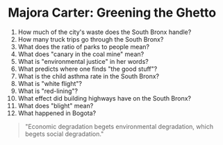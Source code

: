 # Majora Carter: Greening the Ghetto
1. How much of the city's waste does the South Bronx handle?
2. How many truck trips go through the South Bronx?
3. What does the ratio of parks to people mean?
4. What does "canary in the coal mine" mean?
5. What is "environmental justice" in her words?
6. What predicts where one finds "the good stuff"?
7. What is the child asthma rate in the South Bronx?
8. What is "white flight"?
9. What is "red-lining"?
10. What effect did building highways have on the South Bronx?
11. What does "blight" mean?
12. What happened in Bogota?

> "Economic degradation begets environmental degradation, which begets social degradation."

